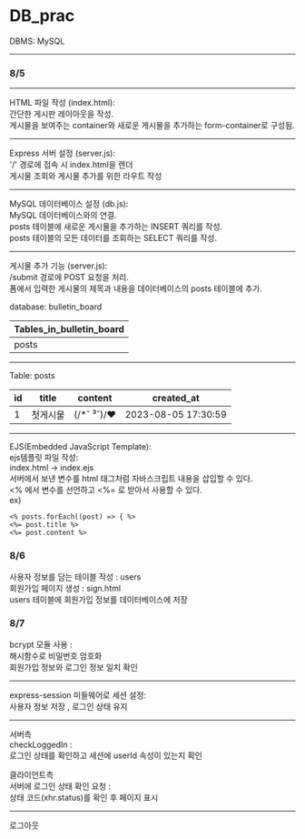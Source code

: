 # DB_prac

DBMS: MySQL

---

### 8/5<br>
---

HTML 파일 작성 (index.html):<br>
간단한 게시판 레이아웃을 작성.<br>
게시물을 보여주는 container와 새로운 게시물을 추가하는 form-container로 구성됨.

---
Express 서버 설정 (server.js):<br>
'/' 경로에 접속 시 index.html을 렌더<br>
게시물 조회와 게시물 추가를 위한 라우트 작성

---

MySQL 데이터베이스 설정 (db.js):<br>
MySQL 데이터베이스와의 연결.<br>
posts 테이블에 새로운 게시물을 추가하는 INSERT 쿼리를 작성.<br>
posts 테이블의 모든 데이터를 조회하는 SELECT 쿼리를 작성.

---

게시물 추가 기능 (server.js): <br>
/submit 경로에 POST 요청을 처리. <br>
폼에서 입력한 게시물의 제목과 내용을 데이터베이스의 posts 테이블에 추가.

database: bulletin_board

| Tables_in_bulletin_board |
|--------------------------|
| posts                    |

---

Table: posts

| id | title | content       | created_at         |
|----|-------|---------------|--------------------|
| 1  | 첫게시물  | (/*˘ ³˘)/♥ | 2023-08-05 17:30:59 |

---

EJS(Embedded JavaScript Template):<br>
ejs템플릿 파일 작성: <br>
index.html -> index.ejs<br>
서버에서 보낸 변수를 html 태그처럼 자바스크립트 내용을 삽입할 수 있다.<br>
<% 에서 변수를 선언하고 <%= 로 받아서 사용할 수 있다.<br>
ex)

```
<% posts.forEach((post) => { %>
<%= post.title %>
<%= post.content %>

```

### 8/6

사용자 정보를 담는 테이블 작성 : users <br>
회원가입 페이지 생성 : sign.html <br>
users 테이블에 회원가입 정보를 데이터베이스에 저장


### 8/7
bcrypt 모듈 사용 : <br>
해시함수로 비밀번호 암호화 <br>
회원가입 정보와 로그인 정보 일치 확인 <br>

---

express-session 미들웨어로 세션 설정: <br>
사용자 정보 저장 , 로그인 상태 유지 <br>

---
서버측 <br>
checkLoggedIn : <br>
로그인 상태를 확인하고 세션에 userId 속성이 있는지 확인 <br>

클라이언트측 <br>
서버에 로그인 상태 확인 요청 : <br>
상태 코드(xhr.status)를 확인 후 페이지 표시

---
로그아웃<br>












